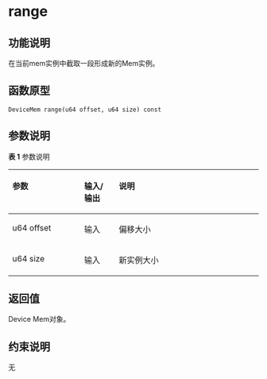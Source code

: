 # range<a name="ZH-CN_TOPIC_0000001994627292"></a>

## 功能说明<a name="zh-cn_topic_0000001960344405_section9978mcpsimp"></a>

在当前mem实例中截取一段形成新的Mem实例。

## 函数原型<a name="zh-cn_topic_0000001960344405_section9975mcpsimp"></a>

```
DeviceMem range(u64 offset, u64 size) const
```

## 参数说明<a name="zh-cn_topic_0000001960344405_section9981mcpsimp"></a>

**表 1**  参数说明

<a name="zh-cn_topic_0000001960344405_table9983mcpsimp"></a>
<table><thead align="left"><tr id="zh-cn_topic_0000001960344405_row9990mcpsimp"><th class="cellrowborder" valign="top" width="28.71%" id="mcps1.2.4.1.1"><p id="zh-cn_topic_0000001960344405_p9992mcpsimp"><a name="zh-cn_topic_0000001960344405_p9992mcpsimp"></a><a name="zh-cn_topic_0000001960344405_p9992mcpsimp"></a>参数</p>
</th>
<th class="cellrowborder" valign="top" width="13.86%" id="mcps1.2.4.1.2"><p id="zh-cn_topic_0000001960344405_p9994mcpsimp"><a name="zh-cn_topic_0000001960344405_p9994mcpsimp"></a><a name="zh-cn_topic_0000001960344405_p9994mcpsimp"></a>输入/输出</p>
</th>
<th class="cellrowborder" valign="top" width="57.43000000000001%" id="mcps1.2.4.1.3"><p id="zh-cn_topic_0000001960344405_p9996mcpsimp"><a name="zh-cn_topic_0000001960344405_p9996mcpsimp"></a><a name="zh-cn_topic_0000001960344405_p9996mcpsimp"></a>说明</p>
</th>
</tr>
</thead>
<tbody><tr id="zh-cn_topic_0000001960344405_row9998mcpsimp"><td class="cellrowborder" valign="top" width="28.71%" headers="mcps1.2.4.1.1 "><p id="zh-cn_topic_0000001960344405_p10000mcpsimp"><a name="zh-cn_topic_0000001960344405_p10000mcpsimp"></a><a name="zh-cn_topic_0000001960344405_p10000mcpsimp"></a>u64 offset</p>
</td>
<td class="cellrowborder" valign="top" width="13.86%" headers="mcps1.2.4.1.2 "><p id="zh-cn_topic_0000001960344405_p10002mcpsimp"><a name="zh-cn_topic_0000001960344405_p10002mcpsimp"></a><a name="zh-cn_topic_0000001960344405_p10002mcpsimp"></a>输入</p>
</td>
<td class="cellrowborder" valign="top" width="57.43000000000001%" headers="mcps1.2.4.1.3 "><p id="zh-cn_topic_0000001960344405_p10004mcpsimp"><a name="zh-cn_topic_0000001960344405_p10004mcpsimp"></a><a name="zh-cn_topic_0000001960344405_p10004mcpsimp"></a>偏移大小</p>
</td>
</tr>
<tr id="zh-cn_topic_0000001960344405_row10005mcpsimp"><td class="cellrowborder" valign="top" width="28.71%" headers="mcps1.2.4.1.1 "><p id="zh-cn_topic_0000001960344405_p10007mcpsimp"><a name="zh-cn_topic_0000001960344405_p10007mcpsimp"></a><a name="zh-cn_topic_0000001960344405_p10007mcpsimp"></a>u64 size</p>
</td>
<td class="cellrowborder" valign="top" width="13.86%" headers="mcps1.2.4.1.2 "><p id="zh-cn_topic_0000001960344405_p10009mcpsimp"><a name="zh-cn_topic_0000001960344405_p10009mcpsimp"></a><a name="zh-cn_topic_0000001960344405_p10009mcpsimp"></a>输入</p>
</td>
<td class="cellrowborder" valign="top" width="57.43000000000001%" headers="mcps1.2.4.1.3 "><p id="zh-cn_topic_0000001960344405_p10011mcpsimp"><a name="zh-cn_topic_0000001960344405_p10011mcpsimp"></a><a name="zh-cn_topic_0000001960344405_p10011mcpsimp"></a>新实例大小</p>
</td>
</tr>
</tbody>
</table>

## 返回值<a name="zh-cn_topic_0000001960344405_section10012mcpsimp"></a>

Device Mem对象。

## 约束说明<a name="zh-cn_topic_0000001960344405_section10015mcpsimp"></a>

无

